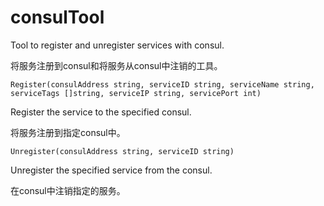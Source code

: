 # consulTool
Tool to register and unregister services with consul. 

将服务注册到consul和将服务从consul中注销的工具。

	Register(consulAddress string, serviceID string, serviceName string, serviceTags []string, serviceIP string, servicePort int)
Register the service to the specified consul.

将服务注册到指定consul中。


	Unregister(consulAddress string, serviceID string)
Unregister the specified service from the consul.

在consul中注销指定的服务。
	
